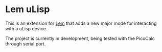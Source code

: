 # Lem uLisp

This is an extension for [Lem](https://github.com/lem-project/lem) that adds a new major mode for interacting with a uLisp device.

The project is currently in development, being tested with the PicoCalc through serial port.
